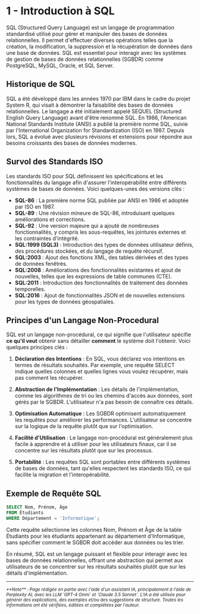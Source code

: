 # 1 - Introduction à SQL

SQL (Structured Query Language) est un langage de programmation standardisé
utilisé pour gérer et manipuler des bases de données relationnelles. Il permet
d'effectuer diverses opérations telles que la création, la modification, la
suppression et la récupération de données dans une base de données. SQL est
essentiel pour interagir avec les systèmes de gestion de bases de données
relationnelles (SGBDR) comme PostgreSQL, MySQL, Oracle, et SQL Server.

## Historique de SQL

SQL a été développé dans les années 1970 par IBM dans le cadre du projet System
R, qui visait à démontrer la faisabilité des bases de données relationnelles. Le
langage a été initialement appelé SEQUEL (Structured English Query Language)
avant d'être renommé SQL. En 1986, l'American National Standards Institute 
(ANSI) a publié la première norme SQL, suivie par l'International Organization
for Standardization (ISO) en 1987. Depuis lors, SQL a évolué avec plusieurs
révisions et extensions pour répondre aux besoins croissants des bases de
données modernes.

## Survol des Standards ISO

Les standards ISO pour SQL définissent les spécifications et les fonctionnalités
du langage afin d'assurer l'interopérabilité entre différents systèmes de bases
de données. Voici quelques-unes des versions clés :

- **SQL-86** : La première norme SQL publiée par ANSI en 1986 et adoptée par ISO
  en 1987.
- **SQL-89** : Une révision mineure de SQL-86, introduisant quelques
  améliorations et corrections.
- **SQL-92** : Une version majeure qui a ajouté de nombreuses fonctionnalités, y
  compris les sous-requêtes, les jointures externes et les contraintes
  d'intégrité.
- **SQL:1999 (SQL3)** : Introduction des types de données utilisateur définis,
  des procédures stockées, et du langage de requête récursif.
- **SQL:2003** : Ajout des fonctions XML, des tables dérivées et des types de
  données fenêtrés.
- **SQL:2008** : Améliorations des fonctionnalités existantes et ajout de
  nouvelles, telles que les expressions de table communes (CTE).
- **SQL:2011** : Introduction des fonctionnalités de traitement des données
  temporelles.
- **SQL:2016** : Ajout de fonctionnalités JSON et de nouvelles extensions pour
  les types de données géospatiales.

## Principes d'un Langage Non-Procedural

SQL est un langage non-procédural, ce qui signifie que l'utilisateur spécifie
**ce qu'il veut** obtenir sans détailler **comment** le système doit l'obtenir.
Voici quelques principes clés :

1. **Déclaration des Intentions** : En SQL, vous déclarez vos intentions en
   termes de résultats souhaités. Par exemple, une requête SELECT indique
   quelles colonnes et quelles lignes vous voulez récupérer, mais pas comment
   les récupérer.

2. **Abstraction de l'Implémentation** : Les détails de l'implémentation, comme
   les algorithmes de tri ou les chemins d'accès aux données, sont gérés par le
   SGBDR. L'utilisateur n'a pas besoin de connaître ces détails.

3. **Optimisation Automatique** : Les SGBDR optimisent automatiquement les
   requêtes pour améliorer les performances. L'utilisateur se concentre sur la
   logique de la requête plutôt que sur l'optimisation.

4. **Facilité d'Utilisation** : Le langage non-procédural est généralement plus
   facile à apprendre et à utiliser pour les utilisateurs finaux, car il se
   concentre sur les résultats plutôt que sur les processus.

5. **Portabilité** : Les requêtes SQL sont portables entre différents systèmes
   de bases de données, tant qu'elles respectent les standards ISO, ce qui
   facilite la migration et l'interopérabilité.

## Exemple de Requête SQL

```sql
SELECT Nom, Prénom, Âge
FROM Étudiants
WHERE Département = 'Informatique';
```

Cette requête sélectionne les colonnes Nom, Prénom et Âge de la table Étudiants
pour les étudiants appartenant au département d'Informatique, sans spécifier
comment le SGBDR doit accéder aux données ou les trier.

En résumé, SQL est un langage puissant et flexible pour interagir avec les bases
de données relationnelles, offrant une abstraction qui permet aux utilisateurs
de se concentrer sur les résultats souhaités plutôt que sur les détails
d'implémentation.


-------
<small>
   <cite>
      **Note** : Page rédigée en partie avec l'aide d'un assistant IA, principalement
      à l'aide de Perplexity AI, avec les LLM `GPT-4 Omni` et `Claude 3.5 Sonnet`. L'IA
      a été utilisée pour générer des explications, des exemples et/ou des suggestions de
      structure. Toutes les informations ont été vérifiées, éditées et complétées par
      l'auteur.
   </cite>
</small>